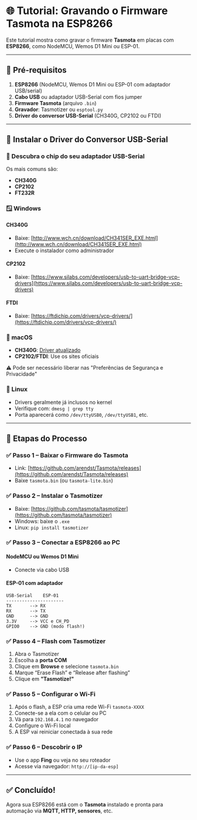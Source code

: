 
# 🌐 Tutorial: Gravando o Firmware Tasmota na ESP8266

Este tutorial mostra como gravar o firmware **Tasmota** em placas com **ESP8266**, como NodeMCU, Wemos D1 Mini ou ESP-01.

---

## 🧠 Pré-requisitos

1. **ESP8266** (NodeMCU, Wemos D1 Mini ou ESP-01 com adaptador USB/serial)
2. **Cabo USB** ou adaptador USB-Serial com fios jumper
3. **Firmware Tasmota** (arquivo `.bin`)
4. **Gravador**: Tasmotizer ou `esptool.py`
5. **Driver do conversor USB-Serial** (CH340G, CP2102 ou FTDI)

---

## 🔌 Instalar o Driver do Conversor USB-Serial

### 🔹 Descubra o chip do seu adaptador USB-Serial
Os mais comuns são:
- **CH340G**
- **CP2102**
- **FT232R**

### 🪟 Windows

#### CH340G
- Baixe: [http://www.wch.cn/download/CH341SER_EXE.html](http://www.wch.cn/download/CH341SER_EXE.html)
- Execute o instalador como administrador

#### CP2102
- Baixe: [https://www.silabs.com/developers/usb-to-uart-bridge-vcp-drivers](https://www.silabs.com/developers/usb-to-uart-bridge-vcp-drivers)

#### FTDI
- Baixe: [https://ftdichip.com/drivers/vcp-drivers/](https://ftdichip.com/drivers/vcp-drivers/)

### 🍎 macOS

- **CH340G**: [Driver atualizado](https://github.com/adrianmihalko/ch340g-ch34g-ch34x-mac-os-x-driver)
- **CP2102/FTDI**: Use os sites oficiais

⚠️ Pode ser necessário liberar nas "Preferências de Segurança e Privacidade"

### 🐧 Linux

- Drivers geralmente já inclusos no kernel
- Verifique com: `dmesg | grep tty`
- Porta aparecerá como `/dev/ttyUSB0`, `/dev/ttyUSB1`, etc.

---

## 🔧 Etapas do Processo

### ✅ Passo 1 – Baixar o Firmware do Tasmota

- Link: [https://github.com/arendst/Tasmota/releases](https://github.com/arendst/Tasmota/releases)
- Baixe `tasmota.bin` (ou `tasmota-lite.bin`)

### ✅ Passo 2 – Instalar o Tasmotizer

- Baixe: [https://github.com/tasmota/tasmotizer](https://github.com/tasmota/tasmotizer)
- Windows: baixe o `.exe`
- Linux: `pip install tasmotizer`

### ✅ Passo 3 – Conectar a ESP8266 ao PC

#### NodeMCU ou Wemos D1 Mini
- Conecte via cabo USB

#### ESP-01 com adaptador
```
USB-Serial    ESP-01
----------------------
TX       --> RX
RX       --> TX
GND      --> GND
3.3V     --> VCC e CH_PD
GPIO0    --> GND (modo flash!)
```

### ✅ Passo 4 – Flash com Tasmotizer

1. Abra o Tasmotizer
2. Escolha a **porta COM**
3. Clique em **Browse** e selecione `tasmota.bin`
4. Marque “Erase Flash” e “Release after flashing”
5. Clique em **"Tasmotize!"**

### ✅ Passo 5 – Configurar o Wi-Fi

1. Após o flash, a ESP cria uma rede Wi-Fi `tasmota-XXXX`
2. Conecte-se a ela com o celular ou PC
3. Vá para `192.168.4.1` no navegador
4. Configure o Wi-Fi local
5. A ESP vai reiniciar conectada à sua rede

### ✅ Passo 6 – Descobrir o IP

- Use o app **Fing** ou veja no seu roteador
- Acesse via navegador: `http://[ip-da-esp]`

---

## ✅ Concluído!

Agora sua ESP8266 está com o **Tasmota** instalado e pronta para automação via **MQTT, HTTP, sensores**, etc.
